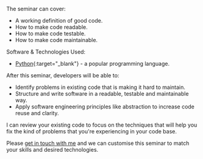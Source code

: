 The seminar can cover:

 * A working definition of good code.
 * How to make code readable.
 * How to make code testable.
 * How to make code maintainable.

 Software & Technologies Used:

* [Python](https://www.python.org/){:target="_blank"} - a popular programming language.

After this seminar, developers will be able to:

 * Identify problems in existing code that is making it hard to maintain.
 * Structure and write software in a readable, testable and maintainable way.
 * Apply software engineering principles like abstraction to increase code reuse and clarity.

I can review your existing code to focus on the techniques that will help you fix the kind of problems that you're experiencing in your code base.

Please [get in touch with me](mailto:hi@tkiley.co.uk) and we can customise this seminar to match your skills and desired technologies.
